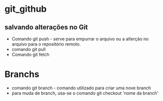 # git_github
## salvando alterações no Git

* Comando git push - serve para empurrar o arquivo ou a alterção no arquivo para o repositório remoto.
* comando git pull
* Comando git fetch
# Branchs

* comando git branch - comando utilizado para criar uma nove branch
* para muda de branch, usa-se o comando git checkout 'nome da branch'

